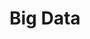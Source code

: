 ---
permalink: /big_data/
title: "Big Data"

excerpt: ""
header:
  overlay_filter: rgba(0, 0, 0, 0.5)
  overlay_image: "/assets/images/big-data-lake.png"
  caption: "Photo credit: [**Big Data Lake Analytics**](http://bigdatadimension.com/big-data-lake-analytics/)"

toc: true
toc_label: "Table of Contents"
toc_icon: "cog"
---